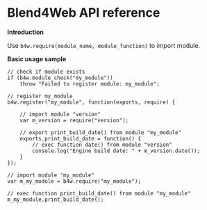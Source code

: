 Blend4Web API reference
=======================

**Introduction**

Use `b4w.require(module_name, module_function)` to import module.

**Basic usage sample**

    // check if module exists
    if (b4w.module_check("my_module"))
        throw "Failed to register module: my_module";
    
    // register my_module
    b4w.register("my_module", function(exports, require) {
        
        // import module "version"
        var m_version = require("version");
        
        // export print_build_date() from module "my_module"
        exports.print_build_date = function() {
            // exec function date() from module "version"
            console.log("Engine build date: " + m_version.date());
        }
    });
    
    // import module "my_module"
    var m_my_module = b4w.require("my_module");
    
    // exec function print_build_date() from module "my_module"
    m_my_module.print_build_date();
